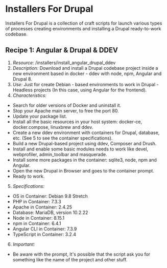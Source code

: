 # Installers For Drupal 
Installers For Drupal is a collection of craft scripts  for launch various types of processes creating environments and installing a Drupal ready-to-work codebase. 


## Recipe 1: Angular & Drupal & DDEV
1. *Resource:* /installers/install_angular_drupal_ddev
2. *Description:* Download and install a Drupal codebase project inside a new environment based in docker - ddev with node, npm, Angular and Drupal 8. 
3. *Use:* Just for create Debian - based environments to work in Drupal - Headless projects (In this case, using Angular for the frontend). 
4. *Characteristics:* 
- Search for older versions of Docker and uninstall it.
- Stop your Apache main server, to free the port 80. 
- Update your package list.
- Install all the basic resources in your host system: docker-ce, docker.compose, linuxbrew and ddev.
- Create a new ddev environment with containers for Drupal, database, etc. (See 5 to see the container specifications). 
- Build a new Drupal-based project using ddev, Composer and Drush. 
- Install and enable some basic modules needs to work like devel, webprofiler, admin_toolbar and masquerade. 
- Install some more packages in the container: sqlite3, node, npm and Angular. 
- Open the new Drupal in Browser and goes to the container prompt. 
- Ready to work. 
5. *Specifications:*
 - OS in Container: Debian 9.8 Stretch
 - PHP in Container: 7.3.3
 - Apache in Container: 2.4.25
 - Database: MariaDB, version 10.2.22
 - Node in Container: 8.15.1
 - npm in Container: 6.4.1
 - Angular CLI in Container: 7.3.9
 - TypeScript in Container: 3.2.4
 6. *Important:*
 - Be aware with the prompt, It's possible that the script ask you for something like the name of the project and other stuff. 
